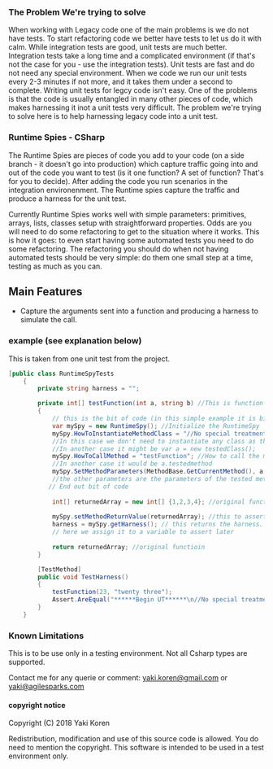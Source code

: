 ### The Problem We're trying to solve

When working with Legacy code one of the main problems is we do not have tests. To start refactoring code we better have tests to let us do it with calm.
While integration tests are good, unit tests are much better. Integration tests take a long time and a complicated environment (if that's not the case for you - use the integration tests). Unit tests are fast and do not need any special environment. When we code we run our unit tests every 2-3 minutes if not more, and it takes them under a second to complete.
Writing unit tests for legcy code isn't easy. One of the problems is that the code is usually entangled in many other pieces of code, which makes harnessing it inot a unit tests very difficult.
The problem we're trying to solve here is to help harnessing legacy code into a unit test.

### Runtime Spies - CSharp
The Runtime Spies are pieces of code you add to your code (on a side branch - it doesn't go into production) which capture traffic going into and out of the code you want to test (is it one function? A set of function? That's for you to decide).
After adding the code you run scenarios in the integration environenment. The Runtime spies capture the traffic and produce a harness for the unit test.

Currently Runtime Spies works well with simple parameters: primitives, arrays, lists, classes setup with straightforward properties. Odds are you will need to do some refactoring to get to the situation where it works. This is how it goes: to even start having some automated tests you need to do some refactoring. The refactoring you should do when not having automated tests should be very simple: do them one small step at a time, testing as much as you can. 

## Main Features
- Capture the arguments sent into a function and producing a harness to simulate the call.

### example (see explanation below)
This is taken from one unit test from the project. 
```cs
[public class RuntimeSpyTests
    {
        private string harness = "";

        private int[] testFunction(int a, string b) //This is function we want to create unit test harness for
        {
            // this is the bit of code (in this simple example it is bigger than the functioin itself...) we add to the original function, on a side branch
            var mySpy = new RuntimeSpy(); //Initialize the RuntimeSpy
            mySpy.HowToInstantiateMethodClass = "//No special treatment\n"; //Code to instantiate the class that the tested methid is on
            //In this case we don't need to instantiate any class as the function is accessible directly.
            //In another case it might be var a = new testedClass();
            mySpy.HowToCallMethod = "testFunction"; //How to call the method. Here it is simple.
            //In another case it would be a.testedmethod
            mySpy.SetMethodParameters(MethodBase.GetCurrentMethod(), a, b); //first parameter always MethodBase.GetCurrentMethod()
            //the other parameters are the parameters of the tested method, in the right order
           // End out bit of code
           
            int[] returnedArray = new int[] {1,2,3,4}; //original function
            
            mySpy.setMethodReturnValue(returnedArray); //this to assert the return value of the method
            harness = mySpy.getHarness(); // this returns the harness. You will usually write this to the console or to a file
            // here we assign it to a variable to assert later
            
            return returnedArray; //original functioin
        }

        [TestMethod]
        public void TestHarness()
        {
            testFunction(23, "twenty three");
            Assert.AreEqual("******Begin UT******\n//No special treatment\n\nvar a = 23 ;\nvar b = \"twenty three\" ;\n\nAssert.AreEqual(\"new System.Int32[] {1,2,3,4}\", VariableLiteral.GetNewLiteral(testFunction(a, b).getLiteral());\n******End UT******\n", harness);
        }
    }
```

### Known Limitations
This is to be use only in a testing environment. Not all Csharp types are supported.

Contact me for any querie or comment: yaki.koren@gmail.com or yaki@agilesparks.com

#### copyright notice

Copyright (C) 2018 Yaki Koren
 
Redistribution, modification and use of this source code is allowed. You do need to mention the copyright.
This software is intended to be used in a test environment only.
